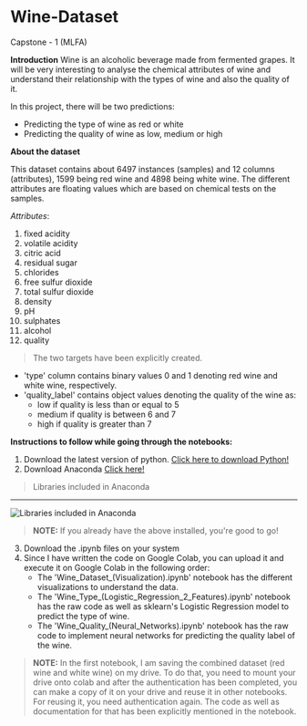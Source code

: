# Wine-Dataset
Capstone - 1 (MLFA)

**Introduction**
Wine is an alcoholic beverage made from fermented grapes. It will be very interesting to analyse the chemical attributes of wine and understand their relationship with the types of wine and also the quality of it.

In this project, there will be two predictions:
* Predicting the type of wine as red or white
* Predicting the quality of wine as low, medium or high

**About the dataset**

This dataset contains about 6497 instances (samples) and 12 columns (attributes), 1599 being red wine and 4898 being white wine.
The different attributes are floating values which are based on chemical tests on the samples.

*Attributes*:
1. fixed acidity
2. volatile acidity
3. citric acid
4. residual sugar
5. chlorides
6. free sulfur dioxide
7. total sulfur dioxide
8. density
9. pH
10. sulphates
11. alcohol
12. quality

> The two targets have been explicitly created.
* 'type' column contains binary values 0 and 1 denoting red wine and white wine, respectively.
* 'quality_label' contains object values denoting the quality of the wine as:
  * low if quality is less than or equal to 5
  * medium if quality is between 6 and 7
  * high if quality is greater than 7
  
**Instructions to follow while going through the notebooks:**
1. Download the latest version of python. [Click here to download Python!](https://www.python.org/downloads/)
2. Download Anaconda [Click here!](https://www.anaconda.com/distribution/)
> Libraries included in Anaconda
- - - -
![Libraries included in Anaconda](https://www.anaconda.com/wp-content/uploads/2018/11/distro-01-1.png)
> **NOTE:** If you already have the above installed, you're good to go!
3. Download the .ipynb files on your system
4. Since I have written the code on Google Colab, you can upload it and execute it on Google Colab in the following order:
    * The 'Wine_Dataset_(Visualization).ipynb' notebook has the different visualizations to understand the data.
    * The 'Wine_Type_(Logistic_Regression_2_Features).ipynb' notebook has the raw code as well as sklearn's Logistic Regression model to predict the type of wine.
    * The 'Wine_Quality_(Neural_Networks).ipynb' notebook has the raw code to implement neural networks for predicting the quality label of the wine.
> **NOTE:** In the first notebook, I am saving the combined dataset (red wine and white wine) on my drive. To do that, you need to mount your drive onto colab and after the authentication has been completed, you can make a copy of it on your drive and reuse it in other notebooks. For reusing it, you need authentication again. The code as well as documentation for that has been explicitly mentioned in the notebook.
